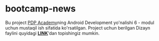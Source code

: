 # bootcamp-news
Bu project <a href="https://pdp.uz/" target="_blank">PDP Academy</a>ning Android Development yo'nalishi 6 - modul uchun mustaqil ish sifatida ko'rsatilgan.
Project uchun berilgan Dizayn faylini quyidagi <a href="https://www.figma.com/file/OFg9zPsyJPfHrg19tDjr0z/Bootcamp-news-(6.3.1)?node-id=0%3A1" target="_blank"><b>LINK</b></a>'dan topishingiz mumkin.
